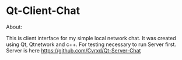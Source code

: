 # Qt-Client-Chat

About:

This is client interface for my simple local network chat. It was created using Qt, Qtnetwork and c++.
For testing necessary to run Server first. Server is here https://github.com/Cvrxd/Qt-Server-Chat
